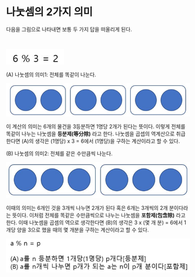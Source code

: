 # 나눗셈의 2가지 의미

다음을 그림으로 나타내면 보통 두 가지 답을 떠올리게 된다.

![]()

![Meaning_of_Division1](./Figure/Meaning_of_Division1.JPG)



(A) 나눗셈의 의미1: 전체를 똑같이 나눈다.

![](./Figure/Meaning_of_Division2.JPG)

이 계산의 의미는 6개의 물건을 3등분하면 1명당 2개가 된다는 뜻이다. 이렇게 전체를 똑같이 나누는 나눗셈을 **등분제(等分除)** 라고 한다. 나눗셈을 곱셉의 역계산으로 취급한다면 (A)의 생각은 (1명당) x 3 = 6에서 (1명당)을 구하는 계산이라고 할 수 있다.



(B) 나눗셈의 의미2: 전체를 같은 수만큼씩 나눈다.

![](./Figure/Meaning_of_Division3.JPG)

이때의 의미는 6개인 것을 3개씩 나누면 2개가 된다 혹은 6개는 3개씩의 2개 분이다라는 뜻이다. 이처럼 전체를 똑같은 수만큼씩으로 나누는 나눗셈을 **포함제(包含除)** 라고 한다. 이때 나눗셈을 곱셈의 역으로 생각한다면 (B)의 생각은 3 x (몇 개 분) = 6에서 1개당 양을 3으로 했을 때의 몇 개분을 구하는 계산이라고 할 수 있다. 



![](./Figure/Meaning_of_Division4.JPG)